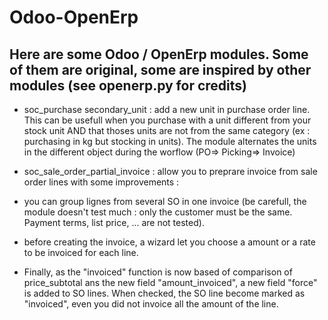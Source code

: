 # Odoo-OpenErp
Here are some Odoo / OpenErp modules.
Some of them are original, some are inspired by other modules (see __openerp__.py for credits)
-
- soc_purchase secondary_unit : add a new unit in purchase order line. This can be usefull when you purchase with a unit different from your stock unit AND that thoses units are not from the same category (ex : purchasing in kg but stocking in units). The module alternates the units in the different object  during the worflow (PO=> Picking=> Invoice)


- soc_sale_order_partial_invoice : allow you to preprare invoice from sale order lines with some improvements :
-   you can group lignes from several SO in one invoice (be carefull, the module doesn't test much : only the customer must be the same. Payment terms, list price, ... are not tested).
-   before creating the invoice, a wizard let you  choose a amount or a rate to be invoiced for each line.
-   Finally, as the "invoiced" function is now based of comparison of price_subtotal ans the new field "amount_invoiced", a new field "force" is added to SO lines. When checked, the SO line become marked as "invoiced", even you did not  invoice all the amount of the line.

